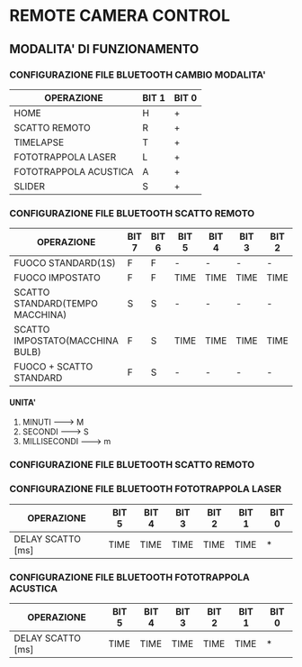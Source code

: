 
# REMOTE CAMERA CONTROL

## MODALITA' DI FUNZIONAMENTO

###	CONFIGURAZIONE FILE BLUETOOTH CAMBIO MODALITA'

|			OPERAZIONE | BIT 1 | BIT 0 |  
| -------------------- | ----- | ----- |  
|				  HOME |  	 H |	 + |  
|		 SCATTO REMOTO |	 R |	 + |  
|			 TIMELAPSE |	 T |	 + |
|	FOTOTRAPPOLA LASER |	 L |	 + |
|FOTOTRAPPOLA ACUSTICA |	 A |	 + |
|SLIDER   | S |  + |


###	CONFIGURAZIONE FILE BLUETOOTH SCATTO REMOTO

|						OPERAZIONE | BIT 7 | BIT 6 | BIT 5 | BIT 4 | BIT 3 | BIT 2 | BIT 1 | BIT 0 |  
| -------------------- | ----- | ----- | ----- | ----- | ----- | ----- | ----- | ----- |  
|				FUOCO STANDARD(1S) |	 F |	 F |	 - |	 - |	 - |	 - |	 - |	 * |  
|				   FUOCO IMPOSTATO |	 F |	 F |   TIME|   TIME|   TIME|   TIME| UNITA'|	 * |  
|  SCATTO STANDARD(TEMPO MACCHINA) |	 S |	 S |	 - |	 - |	 - |	 - |	 - |	 * |
|  SCATTO IMPOSTATO(MACCHINA BULB) |	 F |	 S |   TIME|   TIME|   TIME|   TIME| UNITA'|	 * |
|		   FUOCO + SCATTO STANDARD |	 F |	 S |	 - |	 - |	 - |	 - |	 - |	 * |

#### UNITA'
1. MINUTI		--->	M
2. SECONDI		--->	S
3. MILLISECONDI	--->	m


###	CONFIGURAZIONE FILE BLUETOOTH SCATTO REMOTO


###	CONFIGURAZIONE FILE BLUETOOTH FOTOTRAPPOLA LASER

|						OPERAZIONE | BIT 5 | BIT 4 | BIT 3 | BIT 2 | BIT 1 | BIT 0 |  
| -------------------------------- | ----- | ----- | ----- | ----- | ----- | ----- |  
|				 DELAY SCATTO [ms] |   TIME|   TIME|   TIME|   TIME|   TIME|	 * |


###	CONFIGURAZIONE FILE BLUETOOTH FOTOTRAPPOLA ACUSTICA

|						OPERAZIONE | BIT 5 | BIT 4 | BIT 3 | BIT 2 | BIT 1 | BIT 0 |  
| -------------------------------- | ----- | ----- | ----- | ----- | ----- | ----- |  
|				 DELAY SCATTO [ms] |   TIME|   TIME|   TIME|   TIME|   TIME|	 * |
